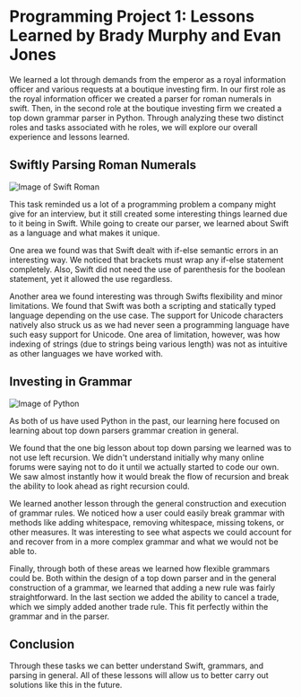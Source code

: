 # Programming Project 1: Lessons Learned by Brady Murphy and Evan Jones

We learned a lot through demands from the emperor as a royal information officer and various requests at a boutique investing firm. In our first role as the royal information officer we created a parser for roman numerals in swift. Then, in the second role at the boutique investing firm we created a top down grammar parser in Python. Through analyzing these two distinct roles and tasks associated with he roles, we will explore our overall experience and lessons learned.

## Swiftly Parsing Roman Numerals

![Image of Swift Roman](https://learnappmaking.com/wp-content/uploads/2019/05/roman-numerals-swift-770x400.jpg)

This task reminded us a lot of a programming problem a company might give for an interview, but it still created some interesting things learned due to it being in Swift. While going to create our parser, we learned about Swift as a language and what makes it unique. 

One area we found was that Swift dealt with if-else semantic errors in an interesting way. We noticed that brackets must wrap any if-else statement completely. Also, Swift did not need the use of parenthesis for the boolean statement, yet it allowed the use regardless.

Another area we found interesting was through Swifts flexibility and minor limitations. We found that Swift was both a scripting and statically typed language depending on the use case. The support for Unicode characters natively also struck us as we had never seen a programming language have such easy support for Unicode. One area of limitation, however, was how indexing of strings (due to strings being various length) was not as intuitive as other languages we have worked with.

## Investing in Grammar

![Image of Python](https://static.makeuseof.com/wp-content/uploads/2018/03/python-faq-670x335.jpg)

As both of us have used Python in the past, our learning here focused on learning about top down parsers grammar creation in general. 

We found that the one big lesson about top down parsing we learned was to not use left recursion. We didn't understand initially why many online forums were saying not to do it until we actually started to code our own. We saw almost instantly how it would break the flow of recursion and break the ability to look ahead as right recursion could.

We learned another  lesson through the general construction and execution of grammar rules. We noticed how a user could easily break grammar with methods like adding whitespace, removing whitespace, missing tokens, or other measures. It was interesting to see what aspects we could account for and recover from in a more complex grammar and what we would not be able to.

Finally, through both of these areas we learned how flexible grammars could be. Both within the design of a top down parser and in the general construction of a grammar, we learned that adding a new rule was fairly straightforward. In the last section we added the ability to cancel a trade, which we simply added another trade rule. This fit perfectly within the grammar and in the parser.

## Conclusion

Through these tasks we can better understand Swift, grammars, and parsing in general. All of these lessons will allow us to better carry out solutions like this in the future.
